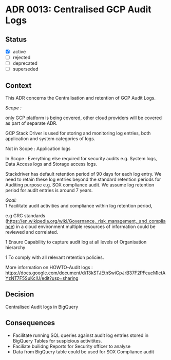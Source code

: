 <!-- File format ddr/ddr-0000-project-keyword-YYYY-MM-DD.md -->

# ADR 0013: Centralised GCP Audit Logs

## Status

- [x] active
- [ ] rejected
- [ ] deprecated
- [ ] superseded

## Context

This ADR concerns the Centralisation and retention of GCP Audit Logs. 

*Scope :*

only GCP platform is being covered, other cloud providers will be covered as part of separate ADR.

GCP Stack Driver is used for storing and monitoring log entries,
both application and system categories of logs.

Not in Scope : Application logs 

In Scope : Everything else required for security audits e.g. System logs, Data Access logs and Storage access logs.

Stackdriver has default retention period of 90 days for each log entry.
We need to retain these log entries beyond the standard retention periods 
for Auditing purpose e.g. SOX compliance audit. 
We assume log retention period for audit entries is around 7 years. 

  
*Goal:*  
1 Facilitate audit activities and compliance within log retention period, 

   e.g GRC standards (https://en.wikipedia.org/wiki/Governance,_risk_management,_and_compliance) in a cloud environment 
       multiple resources of information could be reviewed and correlated. 

1 Ensure Capability to capture  audit log at all levels of Organisation hierarchy

1 To comply with all relevant retention policies.  

More information on HOWTO-Audit logs : https://docs.google.com/document/d/13kSTJEthSwiGpJrB37F2PFcucMIctAYzNT7F5SuKcIU/edit?usp=sharing

## Decision
   Centralised Audit logs in BigQuery

## Consequences
   - Facilitate running SQL queries against audit log entries stored in BigQuery Tables for suspicious activitites.
   - Faciliate builidng Reports for Security officer to analyse 
   - Data from BigQuery table could be used for SOX Compliance audit
 